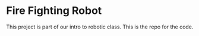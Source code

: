 # Fire Fighting Robot
This project is part of our intro to robotic class. This is the repo for the code.